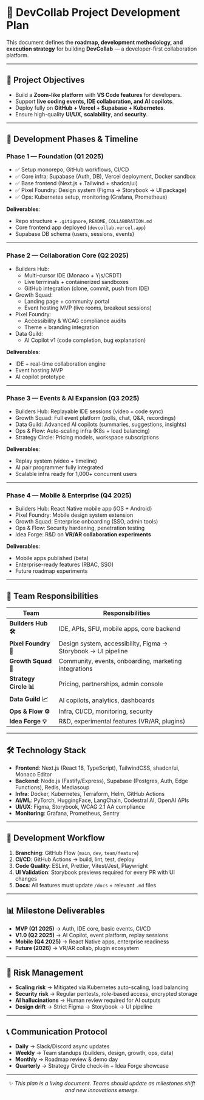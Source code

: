 # 📑 DevCollab Project Development Plan  

This document defines the **roadmap, development methodology, and execution strategy** for building **DevCollab** — a developer-first collaboration platform.  

---

## 🎯 Project Objectives  

- Build a **Zoom-like platform** with **VS Code features** for developers.  
- Support **live coding events, IDE collaboration, and AI copilots**.  
- Deploy fully on **GitHub + Vercel + Supabase + Kubernetes**.  
- Ensure high-quality **UI/UX**, **scalability**, and **security**.  

---

## 📆 Development Phases & Timeline  

### **Phase 1 — Foundation (Q1 2025)**  
- ✅ Setup monorepo, GitHub workflows, CI/CD  
- ✅ Core infra: Supabase (Auth, DB), Vercel deployment, Docker sandbox  
- ✅ Base frontend (Next.js + Tailwind + shadcn/ui)  
- ✅ Pixel Foundry: Design system (Figma → Storybook → UI package)  
- ✅ Ops: Kubernetes setup, monitoring (Grafana, Prometheus)  

**Deliverables**:  
- Repo structure + `.gitignore`, `README`, `COLLABORATION.md`  
- Core frontend app deployed (`devcollab.vercel.app`)  
- Supabase DB schema (users, sessions, events)  

---

### **Phase 2 — Collaboration Core (Q2 2025)**  
- Builders Hub:  
  - Multi-cursor IDE (Monaco + Yjs/CRDT)  
  - Live terminals + containerized sandboxes  
  - GitHub integration (clone, commit, push from IDE)  
- Growth Squad:  
  - Landing page + community portal  
  - Event hosting MVP (live rooms, breakout sessions)  
- Pixel Foundry:  
  - Accessibility & WCAG compliance audits  
  - Theme + branding integration  
- Data Guild:  
  - AI Copilot v1 (code completion, bug explanation)  

**Deliverables**:  
- IDE + real-time collaboration engine  
- Event hosting MVP  
- AI copilot prototype  

---

### **Phase 3 — Events & AI Expansion (Q3 2025)**  
- Builders Hub: Replayable IDE sessions (video + code sync)  
- Growth Squad: Full event platform (polls, chat, Q&A, recordings)  
- Data Guild: Advanced AI copilots (summaries, suggestions, insights)  
- Ops & Flow: Auto-scaling infra (K8s + load balancing)  
- Strategy Circle: Pricing models, workspace subscriptions  

**Deliverables**:  
- Replay system (video + timeline)  
- AI pair programmer fully integrated  
- Scalable infra ready for 1,000+ concurrent users  

---

### **Phase 4 — Mobile & Enterprise (Q4 2025)**  
- Builders Hub: React Native mobile app (iOS + Android)  
- Pixel Foundry: Mobile design system extension  
- Growth Squad: Enterprise onboarding (SSO, admin tools)  
- Ops & Flow: Security hardening, penetration testing  
- Idea Forge: R&D on **VR/AR collaboration experiments**  

**Deliverables**:  
- Mobile apps published (beta)  
- Enterprise-ready features (RBAC, SSO)  
- Future roadmap experiments  

---

## 👥 Team Responsibilities  

| Team             | Responsibilities |
|------------------|------------------|
| **Builders Hub 🛠** | IDE, APIs, SFU, mobile apps, core backend |
| **Pixel Foundry 🎨** | Design system, accessibility, Figma → Storybook → UI pipeline |
| **Growth Squad 📢** | Community, events, onboarding, marketing integrations |
| **Strategy Circle 📊** | Pricing, partnerships, admin console |
| **Data Guild 📈** | AI copilots, analytics, dashboards |
| **Ops & Flow ⚙** | Infra, CI/CD, monitoring, security |
| **Idea Forge 💡** | R&D, experimental features (VR/AR, plugins) |

---

## 🛠️ Technology Stack  

- **Frontend**: Next.js (React 18, TypeScript), TailwindCSS, shadcn/ui, Monaco Editor  
- **Backend**: Node.js (Fastify/Express), Supabase (Postgres, Auth, Edge Functions), Redis, Mediasoup  
- **Infra**: Docker, Kubernetes, Terraform, Helm, GitHub Actions  
- **AI/ML**: PyTorch, HuggingFace, LangChain, Codestral AI, OpenAI APIs  
- **UI/UX**: Figma, Storybook, WCAG 2.1 AA compliance  
- **Monitoring**: Grafana, Prometheus, Sentry  

---

## 🔧 Development Workflow  

1. **Branching**: GitHub Flow (`main`, `dev`, `team/feature`)  
2. **CI/CD**: GitHub Actions → build, lint, test, deploy  
3. **Code Quality**: ESLint, Prettier, Vitest/Jest, Playwright  
4. **UI Validation**: Storybook previews required for every PR with UI changes  
5. **Docs**: All features must update `/docs` + relevant `.md` files  

---

## 📊 Milestone Deliverables  

- **MVP (Q1 2025)** → Auth, IDE core, basic events, CI/CD  
- **V1.0 (Q2 2025)** → AI Copilot, event platform, replay sessions  
- **Mobile (Q4 2025)** → React Native apps, enterprise readiness  
- **Future (2026)** → VR/AR collab, plugin ecosystem  

---

## 🚨 Risk Management  

- **Scaling risk** → Mitigated via Kubernetes auto-scaling, load balancing  
- **Security risk** → Regular pentests, role-based access, encrypted storage  
- **AI hallucinations** → Human review required for AI outputs  
- **Design drift** → Strict Figma → Storybook → UI pipeline  

---

## 📞 Communication Protocol  

- **Daily** → Slack/Discord async updates  
- **Weekly** → Team standups (builders, design, growth, ops, data)  
- **Monthly** → Roadmap review & demo day  
- **Quarterly** → Strategy Circle check-in + Idea Forge showcase  

---

<div align="center">

✨ *This plan is a living document. Teams should update as milestones shift and new innovations emerge.*  

</div>

